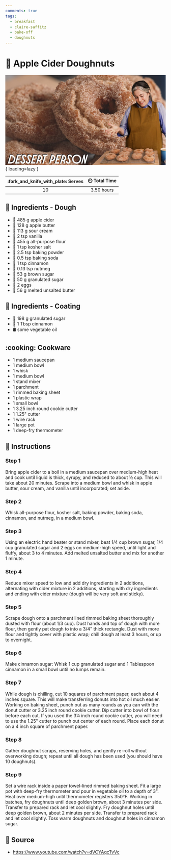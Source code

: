 ```yaml
---
comments: true
tags:
  - breakfast
  - claire-saffitz
  - bake-off
  - doughnuts
---
```

# :doughnut: Apple Cider Doughnuts

![Apple Cider Doughnuts][1]{ loading=lazy }

| :fork_and_knife_with_plate: Serves | :timer_clock: Total Time |
|:----------------------------------:|:-----------------------: |
| 10 | 3.50 hours |

## :salt: Ingredients - Dough

- :green_apple: 485 g apple cider
- :butter: 128 g apple butter
- :rice: 113 g sour cream
- :icecream: 2 tsp vanilla
- :ear_of_rice: 455 g all-purpose flour
- :salt: 1 tsp kosher salt
- :dash: 2.5 tsp baking powder
- :cup_with_straw: 0.5 tsp baking soda
- :custard: 1 tsp cinnamon
- :chestnut: 0.13 tsp nutmeg
- :maple_leaf: 53 g brown sugar
- :candy: 50 g granulated sugar
- :egg: 2 eggs
- :butter: 56 g melted unsalted butter

## :salt: Ingredients - Coating

- :candy: 198 g granulated sugar
- :custard: 1 Tbsp cinnamon
- :oil_drum: some vegetable oil

## :cooking: Cookware

- 1 medium saucepan
- 1 medium bowl
- 1 whisk
- 1 medium bowl
- 1 stand mixer
- 1 parchment
- 1 rimmed baking sheet
- 1 plastic wrap
- 1 small bowl
- 1 3.25 inch round cookie cutter
- 1 1.25" cutter
- 1 wire rack
- 1 large pot
- 1 deep-fry thermometer

## :pencil: Instructions

### Step 1

Bring apple cider to a boil in a medium saucepan over medium-high heat and cook until liquid is thick, syrupy, and
reduced to about ½ cup. This will take about 20 minutes. Scrape into a medium bowl and whisk in apple butter, sour
cream, and vanilla until incorporated; set aside.

### Step 2

Whisk all-purpose flour, kosher salt, baking powder, baking soda, cinnamon, and nutmeg, in a medium bowl.

### Step 3

Using an electric hand beater or stand mixer, beat 1/4 cup brown sugar, 1/4 cup granulated sugar and 2 eggs on
medium-high speed, until light and fluffy, about 3 to 4 minutes. Add melted unsalted butter and mix for another 1
minute.

### Step 4

Reduce mixer speed to low and add dry ingredients in 2 additions, alternating with cider mixture in 2 additions,
starting with dry ingredients and ending with cider mixture (dough will be very soft and sticky).

### Step 5

Scrape dough onto a parchment lined rimmed baking sheet thoroughly dusted with flour (about 1/3 cup). Dust hands and top
of dough with more flour, then gently pat dough to into a 3/4" thick rectangle. Dust with more flour and tightly cover
with plastic wrap; chill dough at least 3 hours, or up to overnight.

### Step 6

Make cinnamon sugar: Whisk 1 cup granulated sugar and 1 Tablespoon cinnamon in a small bowl until no lumps remain.

### Step 7

While dough is chilling, cut 10 squares of parchment paper, each about 4 inches square. This will make transferring
donuts into hot oil much easier. Working on baking sheet, punch out as many rounds as you can with the donut cutter or
3.25 inch round cookie cutter. Dip cutter into bowl of flour before each cut. If you used the 3¼ inch round cookie
cutter, you will need to use the 1.25" cutter to punch out center of each round. Place each donut on a 4 inch square of
parchment paper.

### Step 8

Gather doughnut scraps, reserving holes, and gently re-roll without overworking dough; repeat until all dough has been
used (you should have 10 doughnuts).

### Step 9

Set a wire rack inside a paper towel-lined rimmed baking sheet. Fit a large pot with deep-fry thermometer and pour in
vegetable oil to a depth of 3". Heat over medium-high until thermometer registers 350°F. Working in batches, fry
doughnuts until deep golden brown, about 3 minutes per side. Transfer to prepared rack and let cool slightly. Fry
doughnut holes until deep golden brown, about 2 minutes per side. Transfer to prepared rack and let cool slightly. Toss
warm doughnuts and doughnut holes in cinnamon sugar.

## :link: Source

- <https://www.youtube.com/watch?v=dVCYAqcTvVc>

[1]: <../assets/images/apple-cider-doughnuts.jpg>

